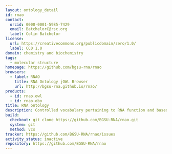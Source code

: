 ```yaml
---
layout: ontology_detail
id: rnao
contact:
  orcid: 0000-0001-5985-7429
  email: BatchelorC@rsc.org
  label: Colin Batchelor
license:
  url: https://creativecommons.org/publicdomain/zero/1.0/
  label: CC0 1.0
domain: chemistry and biochemistry
tags:
  - molecular structure
homepage: https://github.com/bgsu-rna/rnao
browsers:
  - label: RNAO
    title: RNA Ontology jOWL Browser
    url: http://bgsu-rna.github.io/rnao/
products:
  - id: rnao.owl
  - id: rnao.obo
title: RNA ontology
description: Controlled vocabulary pertaining to RNA function and based on RNA sequences, secondary and three-dimensional structures.
build:
  checkout: git clone https://github.com/BGSU-RNA/rnao.git
  system: git
  method: vcs
tracker: https://github.com/BGSU-RNA/rnao/issues
activity_status: inactive
repository: https://github.com/BGSU-RNA/rnao
---
```

